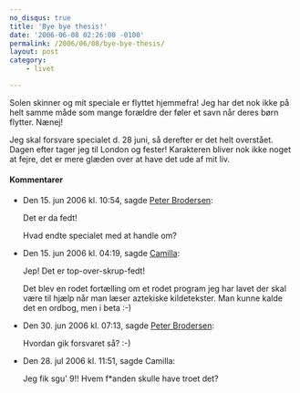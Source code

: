 ```yaml
---
no_disqus: true
title: 'Bye bye thesis!'
date: '2006-06-08 02:26:00 -0100'
permalink: /2006/06/08/bye-bye-thesis/
layout: post
category:
    - livet

---
```

Solen skinner og mit speciale er flyttet hjemmefra! Jeg har det nok ikke på helt samme måde som mange forældre der føler et savn når deres børn flytter. Nænej!

Jeg skal forsvare specialet d. 28 juni, så derefter er det helt overstået. Dagen efter tager jeg til London og fester! Karakteren bliver nok ikke noget at fejre, det er mere glæden over at have det ude af mit liv.
<div class="vintage-comments">
<h4>Kommentarer </h4>
<ul class="vintage-comments-list"><li>
<p class="comment-meta">Den <time datetime="2006-06-15T10:54:20+02:00">15. jun 2006 kl.  10:54</time>, sagde <a href="http://pe.ter.dk/">Peter Brodersen</a>:</p>
<p>Det er da fedt!</p>
<p>Hvad endte specialet med at handle om?</p>
</li>

<li>
<p class="comment-meta">Den <time datetime="2006-06-15T16:19:20+02:00">15. jun 2006 kl.  04:19</time>, sagde <a href="http://xoc.dk">Camilla</a>:</p>
<p>Jep! Det er top-over-skrup-fedt!</p>
<p>Det blev en rodet fortælling om et rodet program jeg har lavet der skal være til hjælp når man læser aztekiske kildetekster. Man kunne kalde det en ordbog, men i beta :-)</p>
</li>

<li>
<p class="comment-meta">Den <time datetime="2006-06-30T19:13:34+02:00">30. jun 2006 kl.  07:13</time>, sagde <a href="http://blog.findvej.dk/">Peter Brodersen</a>:</p>
<p>Hvordan gik forsvaret så? :-)</p>
</li>

<li>
<p class="comment-meta">Den <time datetime="2006-07-28T11:51:17+02:00">28. jul 2006 kl.  11:51</time>, sagde Camilla:</p>
<p>Jeg fik sgu' 9!! Hvem f*anden skulle have troet det?</p>
</li>
</ul>
</div>
